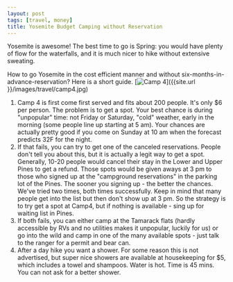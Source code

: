 ```yaml
---
layout: post
tags: [travel, money]
title: Yosemite Budget Camping without Reservation
---
```

Yosemite is awesome! The best time to go is Spring: you would have plenty of flow for the waterfalls, and it is much nicer to hike without extensive sweating.

How to go Yosemite in the cost efficient manner and without six-months-in-advance-reservation? Here is a short guide.
[![Camp 4]({{site.url}}/images/travel/camp4.jpg)]({{site.url }}/images/travel/camp4.jpg)
<!--cut-->

1. Camp 4 is first come first served and fits about 200 people. It's only $6 per person. The problem is to get a spot. Your best chance is during "unpopular" time: not Friday or Saturday, "cold" weather, early in the morning (some people line up starting at 5 am). Your chances are actually pretty good if you come on Sunday at 10 am when the forecast predicts 32F for the night.
2. If that fails, you can try to get one of the canceled reservations. People don't tell you about this, but it is actually a legit way to get a spot. Generally, 10-20 people would cancel their stay in the Lower and Upper Pines to get a refund. Those spots would be given aways at 3 pm to those who signed up at the "campground reservations" in the parking lot of the Pines. The sooner you signing up - the better the chances. We've tried two times, both times successfully. Keep in mind that many people get into the list but then don't show up at 3 pm. So the strategy is to try get a spot at Camp4, but if nothing is available - sing up for waiting list in Pines.
3. If both fails, you can either camp at the Tamarack flats (hardly accessible by RVs and no utilities makes it unpopular, luckily for us) or go into the wild and camp in one of the many available spots - just talk to the ranger for a permit and bear can.
4. After a day hike you want a shower. For some reason this is not advertised, but super nice showers are available at housekeeping for $5, which includes a towel and shampoos. Water is hot. Time is 45 mins. You can not ask for a better shower.
